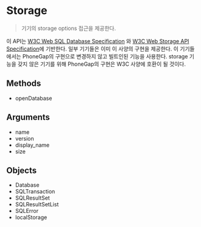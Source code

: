 Storage
==========

> 기기의 storage options 접근을 제공한다.

이 API는 [W3C Web SQL Database Specification](http://dev.w3.org/html5/webdatabase/) 와 [W3C Web Storage API Specification](http://dev.w3.org/html5/webstorage/)에 기반한다. 일부 기기들은 이미 이 사양의 구현을 제공한다. 이 기기들에서는 PhoneGap의 구현으로 변경하지 않고 빌트인된 기능을 사용한다. storage 기능을 갖지 않은 기기를 위해 PhoneGap의 구현은 W3C 사양에 호환이 될 것이다.

Methods
-------

- openDatabase

Arguments
---------

- name
- version
- display_name
- size

Objects
-------

- Database
- SQLTransaction
- SQLResultSet
- SQLResultSetList
- SQLError
- localStorage
